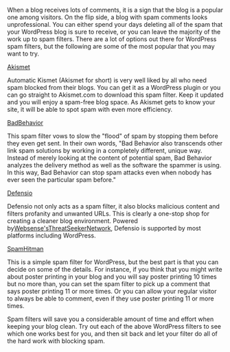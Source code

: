
When a blog receives lots of comments, it is a sign that the blog is a
popular one among visitors. On the flip side, a blog with spam comments
looks unprofessional. You can either spend your days deleting all of the
spam that your WordPress blog is sure to receive, or you can leave the
majority of the work up to spam filters. There are a lot of options out
there for WordPress spam filters, but the following are some of the most
popular that you may want to try.

[Akismet](http://www.google.com/url?q=http%3A%2F%2Fakismet.com%2F&sa=D&sntz=1&usg=AFQjCNERdOUh6KFyL9m7PGwix1gZhni_Ig)

Automatic Kismet (Akismet for short) is very well liked by all who need
spam blocked from their blogs. You can get it as a WordPress plugin or
you can go straight to Akismet.com to download this spam filter. Keep it
updated and you will enjoy a spam-free blog space. As Akismet gets to
know your site, it will be able to spot spam with even more efficiency.

[Bad](http://www.google.com/url?q=http%3A%2F%2Fwww.bad-behavior.ioerror.us%2F&sa=D&sntz=1&usg=AFQjCNHOzYWGDyy3ePVAhgevVVu8PFXIiA)[](http://www.google.com/url?q=http%3A%2F%2Fwww.bad-behavior.ioerror.us%2F&sa=D&sntz=1&usg=AFQjCNHOzYWGDyy3ePVAhgevVVu8PFXIiA)[Behavior](http://www.google.com/url?q=http%3A%2F%2Fwww.bad-behavior.ioerror.us%2F&sa=D&sntz=1&usg=AFQjCNHOzYWGDyy3ePVAhgevVVu8PFXIiA)

This spam filter vows to slow the "flood" of spam by stopping them
before they even get sent. In their own words, "Bad Behavior also
transcends other link spam solutions by working in a completely
different, unique way. Instead of merely looking at the content of
potential spam, Bad Behavior analyzes the delivery method as well as the
software the spammer is using. In this way, Bad Behavior can stop spam
attacks even when nobody has ever seen the particular spam before."

[Defensio](http://www.google.com/url?q=http%3A%2F%2Fdefensio.com%2F&sa=D&sntz=1&usg=AFQjCNEGYlsqlJkYlPyGDPscgdnd9brnpQ)

Defensio not only acts as a spam filter, it also blocks malicious
content and filters profanity and unwanted URLs. This is clearly a
one-stop shop for creating a cleaner blog environment. Powered
by[Websense](http://www.google.com/url?q=http%3A%2F%2Fwww.websense.com%2Fcontent%2FThreatSeeker.aspx&sa=D&sntz=1&usg=AFQjCNGAfhmbgSishdDtSrMjmIpbOFJ-wQ)['](http://www.google.com/url?q=http%3A%2F%2Fwww.websense.com%2Fcontent%2FThreatSeeker.aspx&sa=D&sntz=1&usg=AFQjCNGAfhmbgSishdDtSrMjmIpbOFJ-wQ)[s](http://www.google.com/url?q=http%3A%2F%2Fwww.websense.com%2Fcontent%2FThreatSeeker.aspx&sa=D&sntz=1&usg=AFQjCNGAfhmbgSishdDtSrMjmIpbOFJ-wQ)[](http://www.google.com/url?q=http%3A%2F%2Fwww.websense.com%2Fcontent%2FThreatSeeker.aspx&sa=D&sntz=1&usg=AFQjCNGAfhmbgSishdDtSrMjmIpbOFJ-wQ)[ThreatSeeker](http://www.google.com/url?q=http%3A%2F%2Fwww.websense.com%2Fcontent%2FThreatSeeker.aspx&sa=D&sntz=1&usg=AFQjCNGAfhmbgSishdDtSrMjmIpbOFJ-wQ)[](http://www.google.com/url?q=http%3A%2F%2Fwww.websense.com%2Fcontent%2FThreatSeeker.aspx&sa=D&sntz=1&usg=AFQjCNGAfhmbgSishdDtSrMjmIpbOFJ-wQ)[Network](http://www.google.com/url?q=http%3A%2F%2Fwww.websense.com%2Fcontent%2FThreatSeeker.aspx&sa=D&sntz=1&usg=AFQjCNGAfhmbgSishdDtSrMjmIpbOFJ-wQ), Defensio is supported by most platforms including WordPress.

[Spam](http://www.google.com/url?q=http%3A%2F%2Fshwsite.org%2F%3Fpage_id%3D255&sa=D&sntz=1&usg=AFQjCNGmg--c6J9itBW_YlovRawvGEdj3A)[](http://www.google.com/url?q=http%3A%2F%2Fshwsite.org%2F%3Fpage_id%3D255&sa=D&sntz=1&usg=AFQjCNGmg--c6J9itBW_YlovRawvGEdj3A)[Hitman](http://www.google.com/url?q=http%3A%2F%2Fshwsite.org%2F%3Fpage_id%3D255&sa=D&sntz=1&usg=AFQjCNGmg--c6J9itBW_YlovRawvGEdj3A)

This is a simple spam filter for WordPress, but the best part is that
you can decide on some of the details. For instance, if you think that
you might write about poster printing in your blog and you will say
poster printing 10 times but no more than, you can set the spam filter
to pick up a comment that says poster printing 11 or more times. Or you
can allow your regular visitor to always be able to comment, even if
they use poster printing 11 or more times.

Spam filters will save you a considerable amount of time and effort when
keeping your blog clean. Try out each of the above WordPress filters to
see which one works best for you, and then sit back and let your filter
do all of the hard work with blocking spam.
